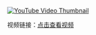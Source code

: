 [![YouTube Video Thumbnail](https://img.youtube.com/vi/Tq22-CMpO68/0.jpg)](https://www.youtube.com/watch?v=Tq22-CMpO68)

视频链接：[点击查看视频](https://www.flyco.in/mg/0.mp4)